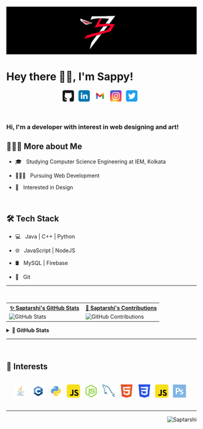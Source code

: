 ![Header](https://github.com/s7arborne/s7arborne/blob/main/logo-Sap.jpg)

# Hey there 👋🏽, I'm Sappy!

<p align="center">
	<a href = 'https://github.com/s7arborne' target='_blank'> <img src=https://github.com/edent/SuperTinyIcons/blob/master/images/svg/github.svg height='30px' /></a>
    &nbsp;
	<a href = 'https://www.linkedin.com/in/therealsappy/' target='_blank'> <img src=https://github.com/edent/SuperTinyIcons/blob/master/images/svg/linkedin.svg height='30px' /></a>
    &nbsp;
    <a href = 'mailto:smzaptarshi@gmail.com' target='_blank'> <img src=https://github.com/edent/SuperTinyIcons/blob/master/images/svg/gmail.svg height='30px' /></a>
    &nbsp;
	<a href = 'https://www.instagram.com/therealsappy/' target='_blank'> <img src=https://github.com/edent/SuperTinyIcons/blob/master/images/svg/instagram.svg height='30px' /></a>
    &nbsp;
    <a href = 'https://twitter.com/s7arborne' target='_blank'> <img src=https://github.com/edent/SuperTinyIcons/blob/master/images/svg/twitter.svg height='30px' /></a>
    &nbsp;
</p>

<br>

### Hi, I'm a developer with interest in web designing and art!

<h2> 👨🏽‍💻 More about Me </h2>

- 🎓 &nbsp; Studying Computer Science Engineering at IEM, Kolkata

- 👨🏽‍💻 &nbsp; Pursuing Web Development

- 🎨 &nbsp; Interested in Design

<br>

<h2>🛠 Tech Stack</h2>

- 💻 &nbsp; Java | C++ | Python

- 🌐 &nbsp; JavaScript | NodeJS

- 🛢 &nbsp; MySQL | Firebase

- 🔧 &nbsp; Git

---

<br>

<table tableborder=0>
	<tr>		
		<th width="50%"><a align="center" href="https://github.com/s7arborne?tab=overview#year-list-container">✨ Saptarshi's GitHub Stats</a></th>
		<th width="50%"><a align="center" href="https://github.com/s7arborne?tab=repositories">🌟 Saptarshi's Contributions</a></th>
	</tr>
	<tr>
		<td>					
			<img width="100%" height="auto" src="https://github-readme-stats.vercel.app/api?username=s7arborne&show_icons=true&hide_border=false&theme=tokyonight&count_private=true&include_all_commits=false" alt="GitHub Stats" />
		</td>
		<td>
			<img width="100%" height="auto" src="https://github-readme-streak-stats.herokuapp.com/?user=s7arborne&theme=tokyonight" alt="GitHub Contributions" />
		</td>
	</tr>
	</a>
</table>

<details>
	<summary><strong> 📝 GitHub Stats </strong></summary><br/>
	<table>
		<a align="center" href="https://github.com/s7arborne">
		<tr>
			<td>
				<img width="100%" height="auto" src="https://github-readme-stats.vercel.app/api/top-langs/?username=s7arborne&layout=compact&theme=tokyonight" alt="Top Languages" />
			</td>
		</tr>
        </a>
	</table>
	<table>
        <a align="center" href="https://github.com/s7arborne">
		<tr>
            		<td>
                		<img width="100%" height="auto" src="https://github-profile-trophy.vercel.app/?username=s7arborne&theme=tokyonight" alt="Trophies" />
           		</td>
        	</tr>
		<tr>
			<td>
				<img width="100%" height="auto" src="https://activity-graph.herokuapp.com/graph?username=s7arborne&bg_color=1a1b27&color=be90f2&line=638fda&point=35aea1&area=true" alt="Daily Contribution Graph" />
			</td>
		</tr>
		<tr colspan="2">
			<td>
				<img src="https://github-profile-summary-cards.vercel.app/api/cards/profile-details?username=s7arborne&theme=monokai"  width="100%" height="auto"  alt="Monthly Contribution Graph" >
			</td>
		</tr>
		</a>
	</table>
</details>

---

<br>

<h2>🔧 Interests</h2>

<br>

<div align="center">
<img src="https://github.com/edent/SuperTinyIcons/blob/master/images/svg/java.svg" height="35px"/>
&nbsp;
<img src="https://github.com/edent/SuperTinyIcons/blob/master/images/svg/cplusplus.svg" height="35px"/>
&nbsp;
<img src="https://github.com/edent/SuperTinyIcons/blob/master/images/svg/python.svg" height="35px"/>
&nbsp;
<img src="https://github.com/edent/SuperTinyIcons/blob/master/images/svg/javascript.svg" height="35px"/>
&nbsp;
<img src="https://github.com/devicons/devicon/blob/master/icons/nodejs/nodejs-original.svg" height="35px"/>
&nbsp;
<img src="https://github.com/devicons/devicon/blob/master/icons/mysql/mysql-original.svg" height="35px"/>
&nbsp;
<img src="https://github.com/edent/SuperTinyIcons/blob/master/images/svg/html5.svg" height="35px"/>
&nbsp;
<img src="https://github.com/edent/SuperTinyIcons/blob/master/images/svg/css3.svg" height="35px"/>
&nbsp;
<img src="https://github.com/edent/SuperTinyIcons/blob/master/images/svg/javascript.svg" height="35px"/>
&nbsp;
<img src="https://github.com/devicons/devicon/blob/master/icons/photoshop/photoshop-plain.svg" height="35px"/>
&nbsp;
</div>

<br>

---

<p align="right">
<img  src="https://komarev.com/ghpvc/?username=s7arborne" alt="Saptarshi" />
</p>
